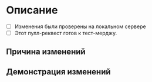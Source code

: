 # Описание

<!-- Поменяй этот комментарий на краткое описание изменений, которые ты внёс -->
<!-- Если изменения косметические и ты уверен в их работоспособности, можно не проверять на локальном сервере. -->
<!-- Создавать предложку или багрепорт тоже необязательно. Если же они были, вставь ссылку на них. -->
- [ ] Изменения были проверены на локальном сервере
- [ ] Этот пулл-реквест готов к тест-мерджу.

## Причина изменений

<!-- Тут напиши причину, по которой твой пулл-реквест будет полезен для игры. -->

## Демонстрация изменений

<!-- Можешь вставить тут видео или скриншоты изменений, если они будут полезны для проверяющего пулл-реквест. -->

<!-- Теперь можешь отправлять пулл-реквест на ревью. Не удаляй ветку, пока его полностью не замерджат. -->
